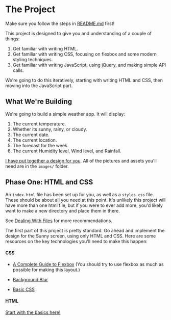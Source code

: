 # The Project

Make sure you follow the steps in [README.md](README.md) first!

This project is designed to give you and understanding of a couple of things:

1. Get familiar with writing HTML.
2. Get familiar with writing CSS, focusing on flexbox and some modern styling techniques.
3. Get familiar with writing JavaScript, using jQuery, and making simple API calls.

We're going to do this iteratively, starting with writing HTML and CSS, then moving into the JavaScript part. 

## What We're Building

We're going to build a simple weather app. It will display:

1. The current temperature.
2. Whether its sunny, rainy, or cloudy.
3. The current date.
4. The current location.
5. The forecast for the week.
6. The current Humidity level, Wind level, and Rainfall.

[I have put together a design for you](figma.com/file/EwKTxUtqWVVUuyyuAHpUbH/Pathfinder-Weather). All of the pictures and assets you'll need are in the `images/` folder. 

## Phase One: HTML and CSS

An `index.html` file has been set up for you, as well as a `styles.css` file. These should be about all you need at this point. It's unlikely this project will have more than one html file, but if you were to ever add more, you'd likely want to make a new directory and place them in there. 

See [Dealing With Files](https://developer.mozilla.org/en-US/docs/Learn/Getting_started_with_the_web/Dealing_with_files) for more recommendations. 

The first part of this project is pretty standard. Go ahead and implement the design for the Sunny screen, using only HTML and CSS. Here are some resources on the key technologies you'll need to make this happen:

#### **CSS**
- [A Complete Guide to Flexbox](https://css-tricks.com/snippets/css/a-guide-to-flexbox/) (You should try to use flexbox as much as possible for making this layout.)

- [Background Blur](https://blog.prototypr.io/how-to-make-a-background-blur-in-css-with-one-line-of-code-e446c7236e60)

- [Basic CSS](https://developer.mozilla.org/en-US/docs/Learn/CSS/First_steps)

#### **HTML**

[Start with the basics here!](https://developer.mozilla.org/en-US/docs/Learn/HTML/Introduction_to_HTML)